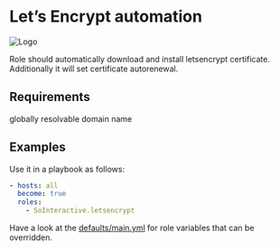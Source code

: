 Let’s Encrypt automation
========================

![Logo](https://letsencrypt.org/images/letsencrypt-logo-horizontal.svg)

Role should automatically download and install letsencrypt certificate.
Additionally it will set certificate autorenewal.

Requirements
------------

globally resolvable domain name

Examples
--------

Use it in a playbook as follows:
```yaml
- hosts: all
  become: true
  roles:
    - SoInteractive.letsencrypt
```

Have a look at the [defaults/main.yml](defaults/main.yml) for role variables
that can be overridden.
